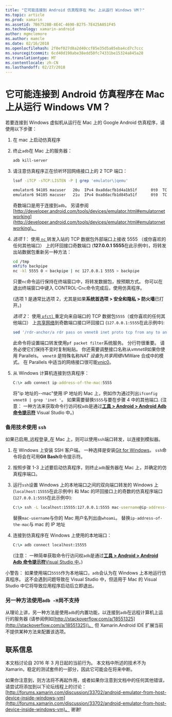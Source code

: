 ```yaml
---
title: "它可能连接到 Android 仿真程序在 Mac 上从运行 Windows VM？"
ms.topic: article
ms.prod: xamarin
ms.assetid: 7B6752BB-8E4C-4690-B275-7E425A051F45
ms.technology: xamarin-android
author: mgmclemore
ms.author: mamcle
ms.date: 02/16/2018
ms.openlocfilehash: 2f0ef027d8a2d40ccf85e35d5a85eba4cd7c7ccc
ms.sourcegitcommit: 6cd40d190abe38edd50fc74331be15324a845a28
ms.translationtype: MT
ms.contentlocale: zh-CN
ms.lasthandoff: 02/27/2018
---
```

# <a name="is-it-possible-to-connect-to-android-emulators-running-on-a-mac-from-a-windows-vm"></a>它可能连接到 Android 仿真程序在 Mac 上从运行 Windows VM？

若要连接到 Windows 虚拟机从运行在 Mac 上的 Google Android 仿真程序，请使用以下步骤：

1.  在 mac 上启动仿真程序

2.  终止`adb`在 Mac 上的服务器：

    ```bash
    adb kill-server
    ```

3.  请注意仿真程序正在侦听环回网络接口上的 2 TCP 端口：

    ```bash
    lsof -iTCP -sTCP:LISTEN -P | grep 'emulator\|qemu'

    emulator6 94105 macuser   20u  IPv4 0xa8dacfb1d4a1b51f      0t0  TCP localhost:5555 (LISTEN)
    emulator6 94105 macuser   21u  IPv4 0xa8dacfb1d845a51f      0t0  TCP localhost:5554 (LISTEN)
    ```

    奇数端口是用于连接到`adb`。 另请参阅[http://developer.android.com/tools/devices/emulator.html#emulatornetworking](http://developer.android.com/tools/devices/emulator.html#emulatornetworking)。

4.  _选项 1_： 使用[ `nc` ](https://developer.apple.com/library/mac/documentation/Darwin/Reference/ManPages/man1/nc.1.html)转发入站的 TCP 数据包外部端口上接收 5555 （或你喜欢的任何其他端口） 上的环回接口奇数端口 (**127.0.0.1 5555**在此示例中)，将转发出站数据包重新另一种方法：

    ```bash
    cd /tmp
    mkfifo backpipe
    nc -kl 5555 0 < backpipe | nc 127.0.0.1 5555 > backpipe
    ```

    只要`nc`命令运行保持在终端窗口中，将转发数据包，按预期方式。 你可以在退出终端窗口中键入 CONTROL-C`nc`命令完成后，使用仿真程序。

    (选项 1 是通常比选项 2，尤其是如果**系统首选项 > 安全和隐私 > 防火墙**已打开。) 

    _选项 2_： 使用[ `pfctl` ](https://developer.apple.com/library/mac/documentation/Darwin/Reference/ManPages/man8/pfctl.8.html)重定向来自端口的 TCP 数据包`5555`（或你喜欢的任何其他端口） 上[共享网络](http://kb.parallels.com/en/4948)到奇数端口接口环回接口 (`127.0.0.1:5555`在此示例中):

    ```bash
    sed '/rdr-anchor/a rdr pass on vmnet8 inet proto tcp from any to any port 5555 -> 127.0.0.1 port 5555' /etc/pf.conf | sudo pfctl -ef -
    ```

    此命令将设置端口转发使用`pf packet filter`系统服务。 分行符很重要。 请务必使它们保持不变时复制粘贴。 你还需要调整接口名称从*vmnet8*如果你使用 Parallels。 `vmnet8` 是特殊名称*NAT 设备*为*共享网络*VMWare 合成中的模式。 在 Parallels 中适当的网络接口很可能[vnic0](http://download.parallels.com/doc/psbm/en/Parallels_Server_Bare_Metal_Users_Guide/29258.htm)。

5.  从 Windows 计算机连接到仿真程序：

    ```cmd
    C:\> adb connect ip-address-of-the-mac:5555
    ```

    将"ip 地址的--mac"使用 IP 地址的 Mac 上，例如作为通过列出`ifconfig vmnet8 | grep 'inet '`。 如果需要替换`5555`与要在步骤 4 中的其他端口\. (注意： 一种方法来获取命令行访问权`adb`是通过[**工具 > Android > Android Adb 命令提示符**](~/cross-platform/troubleshooting/questions/version-logs.md#adb-logcat) Visual Studio 中。)

### <a name="alternate-technique-using-ssh"></a>备用技术使用 `ssh`

如果已启用_远程登录_在 Mac 上，则可以使用`ssh`端口转发，以连接到模拟器。

1.  在 Windows 上安装 SSH 客户端。 一种选择是安装[Git for Windows](https://git-for-windows.github.io/)。 `ssh`命令将会在可用**Git Bash**命令提示符。

2.  按照步骤 1-3 上述要启动仿真程序，则终止`adb`服务器在 Mac 上，并确定的仿真程序端口。

3.  运行`ssh`设置 Windows 上的本地端口之间的双向端口转发的 Windows 上 (`localhost:15555`在此示例中) 和 Mac 的环回接口上的奇数的仿真程序端口 (`127.0.0.1:5555`在此示例中):

    ```cmd 
    C:\> ssh -L localhost:15555:127.0.0.1:5555 mac-username@ip-address-of-the-mac
    ```

    替换`mac-username`与你的 Mac 用户名列出由`whoami`。 替换`ip-address-of-the-mac`与 mac 的 IP 地址

4.  连接到仿真程序在 Windows 上使用的本地端口：

    ```cmd
    C:\> adb connect localhost:15555
    ```

    (注意： 一种简单获取命令行访问权`adb`是通过[**工具 > Android > Android Adb 命令提示符**Visual Studio 中](~/cross-platform/troubleshooting/questions/version-logs.md#adb-logcat)。)

小警告： 如果使用端口`5555`作为本地端口，`adb`会认为在 Windows 上本地运行仿真程序。 这不会遇到问题导致在 Visual Studio 中，但适用于 Mac 的 Visual Studio 中它将导致应用程序启动后立即退出。

### <a name="alternate-technique-using-adb--h-is-not-yet-supported"></a>另一种方法使用`adb -H`尚不支持

从理论上讲，另一种方法是使用`adb`的内置功能，以连接到`adb`在远程计算机上运行的服务器 (请参阅例如[http://stackoverflow.com/a/18551325](http://stackoverflow.com/a/18551325))。
但 Xamarin.Android IDE 扩展当前不提供某种方法来配置该选项。

## <a name="contact-information"></a>联系信息

本文档讨论自 2016 年 3 月日起的当前行为。 本文档中所述的技术不为 Xamarin，稳定的测试套件的一部分，因此它可能会在将来中断。

如果你注意到，则方法将不再起作用，或者如果你注意到文档中的任何其他错误，请尝试将添加到以下论坛线程上的讨论： [http://forums.xamarin.com/discussion/33702/android-emulator-from-host-device-inside-windows-vm](http://forums.xamarin.com/discussion/33702/android-emulator-from-host-device-inside-windows-vm)。
谢谢!

